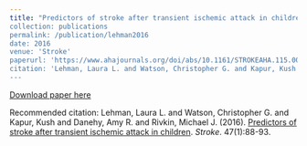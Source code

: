 ```yaml
---
title: "Predictors of stroke after transient ischemic attack in children
collection: publications
permalink: /publication/lehman2016
date: 2016
venue: 'Stroke'
paperurl: 'https://www.ahajournals.org/doi/abs/10.1161/STROKEAHA.115.009904'
citation: 'Lehman, Laura L. and Watson, Christopher G. and Kapur, Kush and Danehy, Amy R. and Rivkin, Michael J. (2016). <u>Predictors of stroke after transient ischemic attack in children</u>. <i>Stroke</i>. 47(1):88-93.'
---
```


<a href='https://www.ahajournals.org/doi/abs/10.1161/STROKEAHA.115.009904'>Download paper here</a>

Recommended citation: Lehman, Laura L. and Watson, Christopher G. and Kapur, Kush and Danehy, Amy R. and Rivkin, Michael J. (2016). <u>Predictors of stroke after transient ischemic attack in children</u>. <i>Stroke</i>. 47(1):88-93.